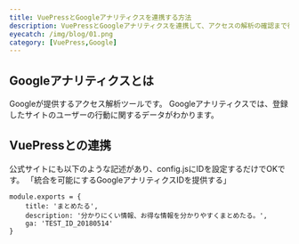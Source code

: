 ```yaml
---
title: VuePressとGoogleアナリティクスを連携する方法
description: VuePressとGoogleアナリティクスを連携して、アクセスの解析の確認まで行います。
eyecatch: /img/blog/01.png
category: [VuePress,Google]
---
```


## Googleアナリティクスとは

Googleが提供するアクセス解析ツールです。
Googleアナリティクスでは、登録したサイトのユーザーの行動に関するデータがわかります。


## VuePressとの連携  

公式サイトにも以下のような記述があり、config.jsにIDを設定するだけでOKです。
「統合を可能にするGoogleアナリティクスIDを提供する」

```js:config.js{4}
module.exports = {
    title: 'まとめたる',
    description: '分かりにくい情報、お得な情報を分かりやすくまとめたる。',
    ga: 'TEST_ID_20180514'
}
```